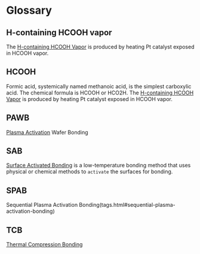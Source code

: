 # Glossary

## H-containing HCOOH vapor
The [H-containing HCOOH Vapor](tags.html#h-containing-hcooh-vapor) is produced by heating Pt catalyst exposed in HCOOH vapor.

## HCOOH
Formic acid, systemically named methanoic acid, is the simplest carboxylic acid. The chemical formula is HCOOH or HCO2H.
The [H-containing HCOOH Vapor](tags.html#h-containing-hcooh-vapor) is produced by heating Pt catalyst exposed in HCOOH vapor.

## PAWB
[Plasma Activation](tags.html#plasma-activation) Wafer Bonding

## SAB
[Surface Activated Bonding](tags.html#surface-activated-bonding-sab) is a low-temperature bonding method that uses physical or chemical methods to `activate` the surfaces for bonding.

## SPAB
Sequential Plasma Activation Bonding(tags.html#sequential-plasma-activation-bonding)

## TCB
[Thermal Compression Bonding](tags.html#thermal-compression-bonding-tcb)
